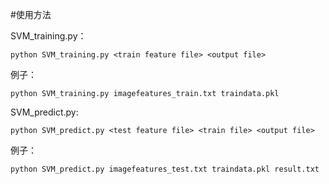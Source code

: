 #使用方法

SVM_training.py：

	python SVM_training.py <train feature file> <output file>

例子：

	python SVM_training.py imagefeatures_train.txt traindata.pkl

SVM_predict.py:

	python SVM_predict.py <test feature file> <train file> <output file>

例子：

	python SVM_predict.py imagefeatures_test.txt traindata.pkl result.txt